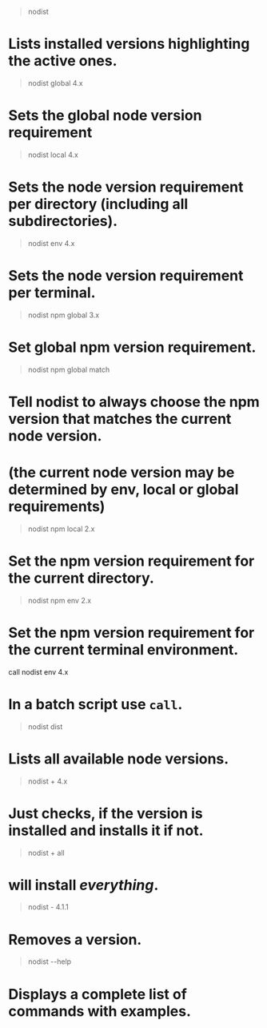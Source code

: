 > nodist
# Lists installed versions highlighting the active ones.
> nodist global 4.x
# Sets the global node version requirement
> nodist local 4.x
# Sets the node version requirement per directory (including all subdirectories).
> nodist env 4.x
# Sets the node version requirement per terminal.
> nodist npm global 3.x
# Set global npm version requirement.

> nodist npm global match
# Tell nodist to always choose the npm version that matches the current node version.
# (the current node version may be determined by env, local or global requirements)
> nodist npm local 2.x
# Set the npm version requirement for the current directory.
> nodist npm env 2.x
# Set the npm version requirement for the current terminal environment.
call nodist env 4.x
# In a batch script use `call`.
> nodist dist
# Lists all available node versions.
> nodist + 4.x
# Just checks, if the version is installed and installs it if not.

> nodist + all
# will install *everything*.
> nodist - 4.1.1
# Removes a version.
> nodist --help
# Displays a complete list of commands with examples.